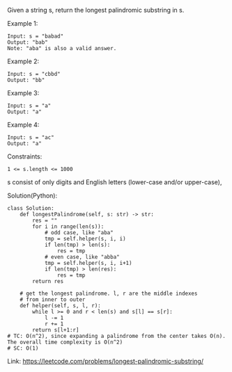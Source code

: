 Given a string s, return the longest palindromic substring in s.

Example 1:
```
Input: s = "babad"
Output: "bab"
Note: "aba" is also a valid answer.
```
Example 2:
```
Input: s = "cbbd"
Output: "bb"
```
Example 3:
```
Input: s = "a"
Output: "a"
```
Example 4:
```
Input: s = "ac"
Output: "a"
``` 
Constraints:
```
1 <= s.length <= 1000
```
s consist of only digits and English letters (lower-case and/or upper-case),

Solution(Python):
```
class Solution:
    def longestPalindrome(self, s: str) -> str:
        res = ""
        for i in range(len(s)):
            # odd case, like "aba"
            tmp = self.helper(s, i, i)
            if len(tmp) > len(s):
                res = tmp
            # even case, like "abba"
            tmp = self.helper(s, i, i+1)
            if len(tmp) > len(res):
                res = tmp
        return res
            
    # get the longest palindrome. l, r are the middle indexes
    # from inner to outer
    def helper(self, s, l, r):
        while l >= 0 and r < len(s) and s[l] == s[r]:
            l -= 1
            r += 1
        return s[l+1:r]
# TC: O(n^2), since expanding a palindrome from the center takes O(n). The overall time complexity is O(n^2)
# SC: O(1)
```
Link: https://leetcode.com/problems/longest-palindromic-substring/
